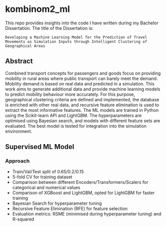 # kombinom2_ml
This repo provides insights into the code I have written during my Bachelor Dissertation.
The title of the Dissertation is:

`Developing a Machine Learning Model for the Prediction of Travel Movements as Simulation Inputs through Intelligent Clustering of Geographical Areas`

## Abstract
Combined transport concepts for passengers and goods focus on providing mobility in rural areas where public transport can barely meet the demand. Mobility demand is based on real data and predicted in a simulation. This work aims to generate additional data and provide machine learning models to predict mobility behaviour more accurately. For this purpose, geographical clustering criteria are defined and implemented, the database is enriched with other real data, and recursive feature elimination is used to extract the most informative features. The ML models are trained in Python using the Scikit-learn API and LightGBM. The hyperparameters are optimised using Bayesian search, and models with different feature sets are evaluated. The best model is tested for integration into the simulation environment.

## Supervised ML Model 
### Approach
- Train/Val/Test split of 0.65/0.2/0.15
- 5-fold CV for training dataset
- Comparison between different Encoders/Transformers/Scalers for categorical and numerical values
- Comparison of XGBoost and LightGBM, opted for LightGBM for faster training 
- Bayesian Search for hyperparameter tuning
- Recursive Feature Elimination (RFE) for feature selection
- Evaluation metrics: RSME (minimised during hyperparameter tuning) and R-squared
